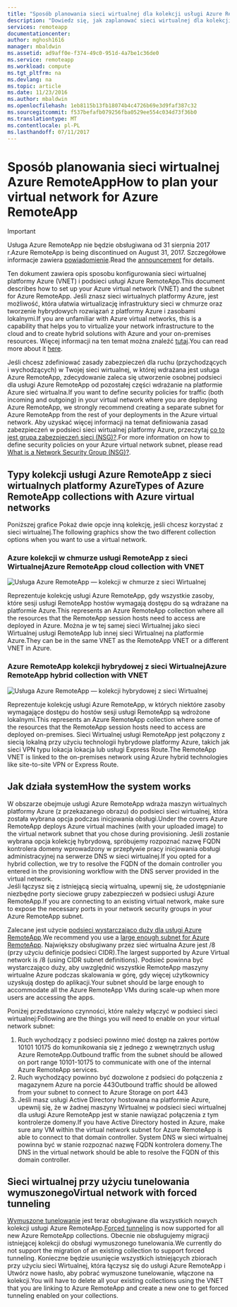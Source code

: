 ```yaml
---
title: "Sposób planowania sieci wirtualnej dla kolekcji usługi Azure RemoteApp | Dokumentacja firmy Microsoft"
description: "Dowiedz się, jak zaplanować sieci wirtualnej dla kolekcji usługi Azure RemoteApp."
services: remoteapp
documentationcenter: 
author: mghosh1616
manager: mbaldwin
ms.assetid: ad9aff0e-f374-49c0-951d-4a7be1c36de0
ms.service: remoteapp
ms.workload: compute
ms.tgt_pltfrm: na
ms.devlang: na
ms.topic: article
ms.date: 11/23/2016
ms.author: mbaldwin
ms.openlocfilehash: 1eb8115b13fb18074b4c4726b69e3d9faf387c32
ms.sourcegitcommit: f537befafb079256fba0529ee554c034d73f36b0
ms.translationtype: MT
ms.contentlocale: pl-PL
ms.lasthandoff: 07/11/2017
---
```

# <a name="how-to-plan-your-virtual-network-for-azure-remoteapp"></a><span data-ttu-id="de446-103">Sposób planowania sieci wirtualnej Azure RemoteApp</span><span class="sxs-lookup"><span data-stu-id="de446-103">How to plan your virtual network for Azure RemoteApp</span></span>
> [!IMPORTANT]
> <span data-ttu-id="de446-104">Usługa Azure RemoteApp nie będzie obsługiwana od 31 sierpnia 2017 r.</span><span class="sxs-lookup"><span data-stu-id="de446-104">Azure RemoteApp is being discontinued on August 31, 2017.</span></span> <span data-ttu-id="de446-105">Szczegółowe informacje zawiera [powiadomienie](https://go.microsoft.com/fwlink/?linkid=821148).</span><span class="sxs-lookup"><span data-stu-id="de446-105">Read the [announcement](https://go.microsoft.com/fwlink/?linkid=821148) for details.</span></span>
> 
> 

<span data-ttu-id="de446-106">Ten dokument zawiera opis sposobu konfigurowania sieci wirtualnej platformy Azure (VNET) i podsieci usługi Azure RemoteApp.</span><span class="sxs-lookup"><span data-stu-id="de446-106">This document describes how to set up your Azure virtual network (VNET) and the subnet for Azure RemoteApp.</span></span> <span data-ttu-id="de446-107">Jeśli znasz sieci wirtualnych platformy Azure, jest możliwość, która ułatwia wirtualizację infrastruktury sieci w chmurze oraz tworzenie hybrydowych rozwiązań z platformy Azure i zasobami lokalnymi.</span><span class="sxs-lookup"><span data-stu-id="de446-107">If you are unfamiliar with Azure virtual networks, this is a capability that helps you to virtualize your network infrastructure to the cloud and to create hybrid solutions with Azure and your on-premises resources.</span></span> <span data-ttu-id="de446-108">Więcej informacji na ten temat można znaleźć [tutaj](../virtual-network/virtual-networks-overview.md).</span><span class="sxs-lookup"><span data-stu-id="de446-108">You can read more about it [here](../virtual-network/virtual-networks-overview.md).</span></span>

<span data-ttu-id="de446-109">Jeśli chcesz zdefiniować zasady zabezpieczeń dla ruchu (przychodzących i wychodzących) w Twojej sieci wirtualnej, w której wdrażana jest usługa Azure RemoteApp, zdecydowanie zaleca się utworzenie osobnej podsieci dla usługi Azure RemoteApp od pozostałej części wdrażanie na platformie Azure sieć wirtualna.</span><span class="sxs-lookup"><span data-stu-id="de446-109">If you want to define security policies for traffic (both incoming and outgoing) in your virtual network where you are deploying Azure RemoteApp, we strongly recommend creating a separate subnet for Azure RemoteApp from the rest of your deployments in the Azure virtual network.</span></span> <span data-ttu-id="de446-110">Aby uzyskać więcej informacji na temat definiowania zasad zabezpieczeń w podsieci sieci wirtualnej platformy Azure, przeczytaj [co to jest grupa zabezpieczeń sieci (NSG)?](../virtual-network/virtual-networks-nsg.md).</span><span class="sxs-lookup"><span data-stu-id="de446-110">For more information on how to define security policies on your Azure virtual network subnet, please read [What is a Network Security Group (NSG)?](../virtual-network/virtual-networks-nsg.md).</span></span>

## <a name="types-of-azure-remoteapp-collections-with-azure-virtual-networks"></a><span data-ttu-id="de446-111">Typy kolekcji usługi Azure RemoteApp z sieci wirtualnych platformy Azure</span><span class="sxs-lookup"><span data-stu-id="de446-111">Types of Azure RemoteApp collections with Azure virtual networks</span></span>
<span data-ttu-id="de446-112">Poniższej grafice Pokaż dwie opcje inną kolekcję, jeśli chcesz korzystać z sieci wirtualnej.</span><span class="sxs-lookup"><span data-stu-id="de446-112">The following graphics show the two different collection options when you want to use a virtual network.</span></span>

### <a name="azure-remoteapp-cloud-collection-with-vnet"></a><span data-ttu-id="de446-113">Azure kolekcji w chmurze usługi RemoteApp z sieci Wirtualnej</span><span class="sxs-lookup"><span data-stu-id="de446-113">Azure RemoteApp cloud collection with VNET</span></span>
 ![Usługa Azure RemoteApp — kolekcji w chmurze z sieci Wirtualnej](./media/remoteapp-planvpn/ra-cloudvpn.png)

<span data-ttu-id="de446-115">Reprezentuje kolekcję usługi Azure RemoteApp, gdy wszystkie zasoby, które sesji usługi RemoteApp hostów wymagają dostępu do są wdrażane na platformie Azure.</span><span class="sxs-lookup"><span data-stu-id="de446-115">This represents an Azure RemoteApp collection where all the resources that the RemoteApp session hosts need to access are deployed in Azure.</span></span> <span data-ttu-id="de446-116">Można je w tej samej sieci Wirtualnej jako sieci Wirtualnej usługi RemoteApp lub innej sieci Wirtualnej na platformie Azure.</span><span class="sxs-lookup"><span data-stu-id="de446-116">They can be in the same VNET as the RemoteApp VNET or a different VNET in Azure.</span></span>

### <a name="azure-remoteapp-hybrid-collection-with-vnet"></a><span data-ttu-id="de446-117">Azure RemoteApp kolekcji hybrydowej z sieci Wirtualnej</span><span class="sxs-lookup"><span data-stu-id="de446-117">Azure RemoteApp hybrid collection with VNET</span></span>
![Usługa Azure RemoteApp — kolekcji hybrydowej z sieci Wirtualnej](./media/remoteapp-planvpn/ra-hybridvpn.png)

<span data-ttu-id="de446-119">Reprezentuje kolekcję usługi Azure RemoteApp, w których niektóre zasoby wymagające dostępu do hostów sesji usługi RemoteApp są wdrożone lokalnymi.</span><span class="sxs-lookup"><span data-stu-id="de446-119">This represents an Azure RemoteApp collection where some of the resources that the RemoteApp session hosts need to access are deployed on-premises.</span></span> <span data-ttu-id="de446-120">Sieci Wirtualnej usługi RemoteApp jest połączony z siecią lokalną przy użyciu technologii hybrydowe platformy Azure, takich jak sieci VPN typu lokacja lokacja lub usługi Express Route.</span><span class="sxs-lookup"><span data-stu-id="de446-120">The RemoteApp VNET is linked to the on-premises network using Azure hybrid technologies like site-to-site VPN or Express Route.</span></span>

## <a name="how-the-system-works"></a><span data-ttu-id="de446-121">Jak działa system</span><span class="sxs-lookup"><span data-stu-id="de446-121">How the system works</span></span>
<span data-ttu-id="de446-122">W obszarze obejmuje usługi Azure RemoteApp wdraża maszyn wirtualnych platformy Azure (z przekazanego obrazu) do podsieci sieci wirtualnej, która została wybrana opcja podczas inicjowania obsługi.</span><span class="sxs-lookup"><span data-stu-id="de446-122">Under the covers Azure RemoteApp deploys Azure virtual machines (with your uploaded image) to the virtual network subnet that you chose during provisioning.</span></span> <span data-ttu-id="de446-123">Jeśli zostanie wybrana opcja kolekcję hybrydową, spróbujemy rozpoznać nazwę FQDN kontrolera domeny wprowadzony w przepływie pracy inicjowania obsługi administracyjnej na serwerze DNS w sieci wirtualnej.</span><span class="sxs-lookup"><span data-stu-id="de446-123">If you opted for a hybrid collection, we try to resolve the FQDN of the domain controller you entered in the provisioning workflow with the DNS server provided in the virtual network.</span></span>  
<span data-ttu-id="de446-124">Jeśli łączysz się z istniejącą siecią wirtualną, upewnij się, że udostępnianie niezbędne porty sieciowe grupy zabezpieczeń w podsieci usługi Azure RemoteApp.</span><span class="sxs-lookup"><span data-stu-id="de446-124">If you are connecting to an existing virtual network, make sure to expose the necessary ports in your network security groups in your Azure RemoteApp subnet.</span></span> 

<span data-ttu-id="de446-125">Zalecane jest użycie [podsieci wystarczająco duży dla usługi Azure RemoteApp](remoteapp-vnetsizing.md).</span><span class="sxs-lookup"><span data-stu-id="de446-125">We recommend you use a [large enough  subnet for Azure RemoteApp](remoteapp-vnetsizing.md).</span></span> <span data-ttu-id="de446-126">Największy obsługiwany przez sieć wirtualna Azure jest /8 (przy użyciu definicje podsieci CIDR).</span><span class="sxs-lookup"><span data-stu-id="de446-126">The largest supported by Azure Virtual network is /8 (using CIDR subnet definitions).</span></span> <span data-ttu-id="de446-127">Podsieć powinna być wystarczająco duży, aby uwzględnić wszystkie RemoteApp maszyny wirtualne Azure podczas skalowania w górę, gdy więcej użytkownicy uzyskują dostęp do aplikacji.</span><span class="sxs-lookup"><span data-stu-id="de446-127">Your subnet should be large enough to accommodate all the Azure RemoteApp VMs during scale-up when more users are accessing the apps.</span></span> 

<span data-ttu-id="de446-128">Poniżej przedstawiono czynności, które należy włączyć w podsieci sieci wirtualnej:</span><span class="sxs-lookup"><span data-stu-id="de446-128">Following are the things you will need to enable on your virtual network subnet:</span></span> 

1. <span data-ttu-id="de446-129">Ruch wychodzący z podsieci powinno mieć dostęp na zakres portów 10101 10175 do komunikowania się z jednego z wewnętrznych usług Azure RemoteApp.</span><span class="sxs-lookup"><span data-stu-id="de446-129">Outbound traffic from the subnet should be allowed on port range 10101-10175 to communicate with one of the internal Azure RemoteApp services.</span></span>
2. <span data-ttu-id="de446-130">Ruch wychodzący powinno być dozwolone z podsieci do połączenia z magazynem Azure na porcie 443</span><span class="sxs-lookup"><span data-stu-id="de446-130">Outbound traffic should be allowed from your subnet to connect to Azure Storage on port 443</span></span>
3. <span data-ttu-id="de446-131">Jeśli masz usługi Active Directory hostowana na platformie Azure, upewnij się, że w żadnej maszyny Wirtualnej w podsieci sieci wirtualnej dla usługi Azure RemoteApp jest w stanie nawiązać połączenia z tym kontrolerze domeny.</span><span class="sxs-lookup"><span data-stu-id="de446-131">If you have Active Directory hosted in Azure, make sure any VM within the virtual network subnet for Azure RemoteApp is able to connect to that domain controller.</span></span> <span data-ttu-id="de446-132">System DNS w sieci wirtualnej powinna być w stanie rozpoznać nazwę FQDN kontrolera domeny.</span><span class="sxs-lookup"><span data-stu-id="de446-132">The DNS in the virtual network should be able to resolve the FQDN of this domain controller.</span></span>

## <a name="virtual-network-with-forced-tunneling"></a><span data-ttu-id="de446-133">Sieci wirtualnej przy użyciu tunelowania wymuszonego</span><span class="sxs-lookup"><span data-stu-id="de446-133">Virtual network with forced tunneling</span></span>
<span data-ttu-id="de446-134">[Wymuszone tunelowanie](../vpn-gateway/vpn-gateway-about-forced-tunneling.md) jest teraz obsługiwane dla wszystkich nowych kolekcji usługi Azure RemoteApp.</span><span class="sxs-lookup"><span data-stu-id="de446-134">[Forced tunneling](../vpn-gateway/vpn-gateway-about-forced-tunneling.md) is now supported for all new Azure RemoteApp collections.</span></span> <span data-ttu-id="de446-135">Obecnie nie obsługujemy migracji istniejącej kolekcji do obsługi wymuszonego tunelowania.</span><span class="sxs-lookup"><span data-stu-id="de446-135">We currently do not support the migration of an existing collection to support forced tunneling.</span></span>  <span data-ttu-id="de446-136">Konieczne będzie usunięcie wszystkich istniejących zbiorach przy użyciu sieci Wirtualnej, która łączysz się do usługi Azure RemoteApp i Utwórz nowe hasło, aby pobrać wymuszone tunelowanie, włączone na kolekcji.</span><span class="sxs-lookup"><span data-stu-id="de446-136">You will have to delete all your existing collections using the VNET that you are linking to Azure RemoteApp and create a new one to get forced tunneling enabled on your collections.</span></span> 

